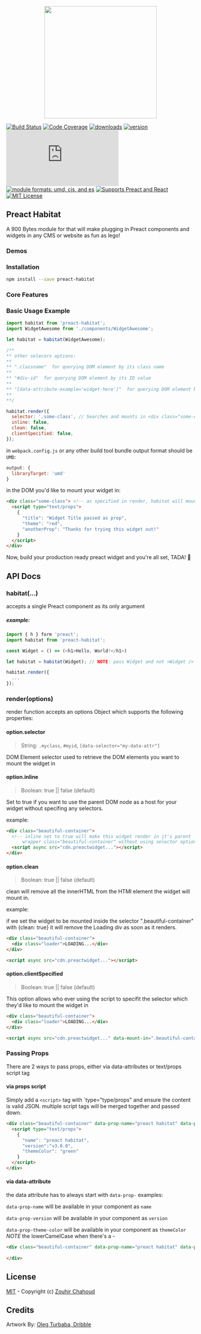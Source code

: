 <div align="center">
  <img src="https://github.com/zouhir/preact-habitat/blob/master/docs/artworkv3.gif?raw=true" height=300px>
</div>

[![Build Status][build-badge]][build]
[![Code Coverage][coverage-badge]][coverage]
[![downloads][downloads-badge]][npmcharts]
[![version][version-badge]][package]
[![gzip size][gzip-badge]][unpkg-dist]
[![module formats: umd, cjs, and es][module-formats-badge]][unpkg-dist]
[![Supports Preact and React][preact-badge]][preact]
[![MIT License][license-badge]][LICENSE]


## Preact Habitat 

A 900 Bytes module for that will make plugging in Preact components and widgets in any CMS or website as fun as lego!

### Demos


### Installation

```bash
npm install --save preact-habitat
```

### Core Features

### Basic Usage Example

```js
import habitat from 'preact-habitat';
import WidgetAwesome from './components/WidgetAwesome';

let habitat = habitat(WidgetAwesome);

/**
** other selecors options:
**
** ".classname"  for querying DOM element by its class name
**
** "#div-id"  for querying DOM element by its ID value
**
** "[data-attribute-example='widget-here']"  for querying DOM element by its data attribute name & val
**
**/

habitat.render({
  selector: '.some-class', // Searches and mounts in <div class="some-class"></div>
  inline: false,
  clean: false,
  clientSpecified: false,
});
```

in `webpack.config.js` or any other build tool bundle output format should be `UMD`:

```js
output: {
  libraryTarget: 'umd'
}
```

in the DOM you'd like to mount your widget in:

```html
<div class="some-class"> <!-- as specified in render, habitat will mount the component in this-->
  <script type="text/props">
    {
      "title": "Widget Title passed as prop",
      "theme": "red",
      "anotherProp": "Thanks for trying this widget out!"
    }
  </script>
</div>
```

Now, build your production ready preact widget and you're all set, TADA! 🎉

## API Docs

### habitat(...)

accepts a single Preact component as its only argument

##### example: 
```js
import { h } form 'preact';
import habitat from 'preact-habitat';

const Widget = () => (<h1>Hello, World!</h1>)

let habitat = habitat(Widget); // NOTE: pass Widget and not <Widget />

habitat.render({
  ...
});
```

### render(options)

render function accepts an options Object which supports the following properties:

#### option.selector

>String: `.myclass`, `#myid`, `[data-selector="my-data-attr"]`

DOM Element selector used to retrieve the DOM elements you want to mount the widget in

#### option.inline
> Boolean: true || false (default)

Set to true if you want to use the parent DOM node as a host for your widget without specifing any selectors.

example:

```html
<div class="beautiful-container">
  <!-- inline set to true will make this widget render in it's parent 
      wrapper class="beautiful-container" without using selector option-->
  <script async src="cdn.preactwidget..."></script>
</div>
```

#### option.clean
> Boolean: true || false (default)

clean will remove all the innerHTML from the HTMl element the widget will mount in.

example:

if we set the widget to be mounted inside the selector ".beautiful-container" with {clean: true} it will remove the Loading div as soon as it renders.

```html
<div class="beautiful-container">
  <div class="loader">LOADING...</div>
</div>

<script async src="cdn.preactwidget..."></script>
```

#### option.clientSpecified
> Boolean: true || false (default)

This option allows who ever using the script to specifit the selector which they'd like to mount the widget in

```html
<div class="beautiful-container">
  <div class="loader">LOADING...</div>
</div>

<script async src="cdn.preactwidget..." data-mount-in=".beautiful-container"></script>
```

### Passing Props

There are 2 ways to pass props, either via data-attributes or text/props script tag

#### via props script

Simply add a `<script>` tag with `type="type/props" and ensure the content is valid JSON. multiple script tags will be merged together and passed down.

```html
<div class="beautiful-container" data-prop-name="preact habitat" data-prop-version="v3.0.0" data-prop-theme-color="green">
  <script type="text/props">
    {
      "name": "preact habitat",
      "version":"v3.0.0",
      "themeColor": "green"
    }
  </script>
</div>
```

#### via data-attribute

the data attribute has to always start with `data-prop-` examples:

`data-prop-name` will be available in your component as `name`

`data-prop-version` will be available in your component as `version`

`data-prop-theme-color` will be available in your component as `themeColor` *NOTE* the lowerCamelCase when there's a -

```html
<div class="beautiful-container" data-prop-name="preact habitat" data-prop-version="v3.0.0" data-prop-theme-color="green">
  
</div>
```

## License
[MIT](LICENSE) - Copyright (c) [Zouhir Chahoud](http://zouhir.org)

## Credits
Artwork By: [Oleg Turbaba, Dribble](https://dribbble.com/turbaba)


[build-badge]: https://img.shields.io/travis/zouhir/preact-habitat.svg?style=flat-square
[build]: https://travis-ci.org/zouhir/preact-habitat
[coverage-badge]: https://img.shields.io/codecov/c/github/zouhir/preact-habitat.svg?style=flat-square
[coverage]: https://codecov.io/github/zouhir/preact-habitat
[version-badge]: https://img.shields.io/npm/v/preact-habitat.svg?style=flat-square
[package]: https://www.npmjs.com/package/preact-habitat
[downloads-badge]: https://img.shields.io/npm/dm/preact-habitat.svg?style=flat-square
[npmcharts]: http://npmcharts.com/compare/preact-habitat
[license-badge]: https://img.shields.io/npm/l/preact-habitat.svg?style=flat-square
[license]: https://github.com/zouhir/preact-habitat/blob/master/LICENSE
[preact-badge]: https://img.shields.io/badge/%E2%9A%9B%EF%B8%8F-preact-6F2FBF.svg?style=flat-square
[preact]: https://preactjs.com
[gzip-badge]: http://img.badgesize.io/https://unpkg.com/preact-habitat@3.0.2/dist/preact-habitat.umd.js?compression=gzip&label=gzip%20size&style=flat-square
[unpkg-dist]: https://unpkg.com/preact-habitat/dist/
[module-formats-badge]: https://img.shields.io/badge/module%20formats-umd%2C%20cjs%2C%20es-green.svg?style=flat-square
[github-star-badge]: https://img.shields.io/github/stars/zouhir/preact-habitat.svg?style=social
[github-star]: https://github.com/zouhir/preact-habitat/stargazers